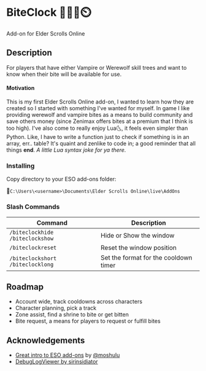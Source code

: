 # BiteClock 🧛‍♂️🐺⏲️

Add-on for Elder Scrolls Online

## Description

For players that have either Vampire or Werewolf skill trees and want to know when their bite will be available for use.

#### Motivation

This is my first Elder Scrolls Online add-on, I wanted to learn how they are created so I started with something I've wanted for myself. In game I like providing werewolf and vampire bites as a means to build community and save others money (since Zenimax offers bites at a premium that I think is too high). I've also come to really enjoy Lua🌜, it feels even simpler than Python. Like, I have to write a function just to check if something is in an array, err.. table? It's quaint and zenlike to code in; a good reminder that all things **end**. *A little Lua syntax joke for ya there.*

### Installing

Copy directory to your ESO add-ons folder:

📂`C:\Users\<username>\Documents\Elder Scrolls Online\live\AddOns`

### Slash Commands
| Command | Description |
| --- | --- |
| `/biteclockhide` `/biteclockshow` | Hide or Show the window |
| `/biteclockreset` | Reset the window position |
| `/biteclockshort` `/biteclocklong` | Set the format for the cooldown timer |

## Roadmap
- Account wide, track cooldowns across characters
- Character planning, pick a track
- Zone assist, find a shrine to bite or get bitten
- Bite request, a means for players to request or fulfill bites

## Acknowledgements
* [Great intro to ESO add-ons](https://www.youtube.com/watch?v=ZYsr5pVqhso) by [@moshulu](https://github.com/moshulu)
* [DebugLogViewer by sirinsidiator](https://www.esoui.com/downloads/info2389-DebugLogViewer.html)

